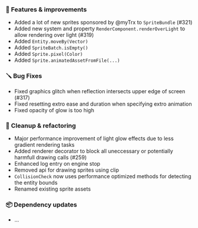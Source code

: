 ### 🚀 Features & improvements

- Added a lot of new sprites sponsored by @myTrx to `SpriteBundle` (#321)
- Added new system and property `RenderComponent.renderOverLight` to allow rendering over light (#319)
- Added `Entity.moveBy(Vector)`
- Added `SpriteBatch.isEmpty()`
- Added `Sprite.pixel(Color)`
- Added `Sprite.animatedAssetFromFile(...)`

### 🪛 Bug Fixes

- Fixed graphics glitch when reflection intersects upper edge of screen (#317)
- Fixed resetting extro ease and duration when specifying extro animation
- Fixed opacity of glow is too high

### 🧽 Cleanup & refactoring

- Major performance improvement of light glow effects due to less gradient rendering tasks
- Added renderer decorator to block all uneccessary or potentially harmfull drawing calls (#259)
- Enhanced log entry on engine stop
- Removed api for drawing sprites using clip
- `CollisionCheck` now uses performance optimized methods for detecting the entity bounds
- Renamed existing sprite assets

### 📦 Dependency updates

- ...